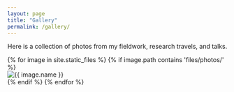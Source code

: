 ```yaml
---
layout: page
title: "Gallery"
permalink: /gallery/
---
```


<p style="text-align: center;">
Here is a collection of photos from my fieldwork, research travels, and talks.
</p>

<div class="photo-gallery">
  {% for image in site.static_files %}
    {% if image.path contains 'files/photos/' %}
      <div class="photo-item">
        <img src="{{ image.path }}" alt="{{ image.name }}">
      </div>
    {% endif %}
  {% endfor %}
</div>
